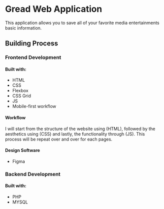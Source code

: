# Gread Web Application

This application allows you to save all of your favorite media entertainments basic information.

## Building Process

### **Frontend Development**

#### **Built with:**

- HTML
- CSS
- Flexbox
- CSS Grid
- JS
- Mobile-first workflow

#### Workflow

I will start from the structure of the website using (HTML), followed by the aesthetics using (CSS) and lastly, the functionality through (JS). This process will be repeat over and over for each pages.

#### Design Software

- Figma

### Backend Development

#### **Built with:**

- PHP
- MYSQL
